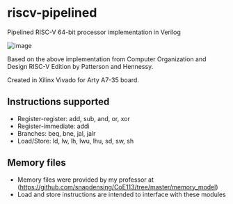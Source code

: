 # riscv-pipelined
Pipelined RISC-V 64-bit processor implementation in Verilog


![image](https://user-images.githubusercontent.com/35986446/125319563-78a5bc00-e36d-11eb-895e-628bbbcf93b5.png)

Based on the above implementation from Computer Organization and Design RISC-V Edition by Patterson and Hennessy.

Created in Xilinx Vivado for Arty A7-35 board.

## Instructions supported
* Register-register: add, sub, and, or, xor
* Register-immediate: addi
* Branches: beq, bne, jal, jalr
* Load/Store: ld, lw, lh, lwu, lhu, sd, sw, sh

## Memory files
* Memory files were provided by my professor at (https://github.com/snapdensing/CoE113/tree/master/memory_model)
* Load and store instructions are intended to interface with these modules
